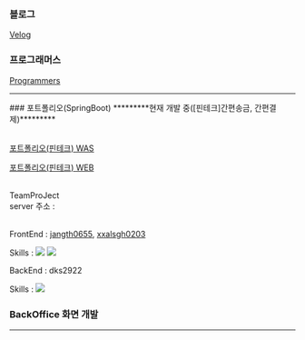 ### 블로그
<a href="https://velog.io/@dks2922">Velog</a>

### 프로그래머스
<a href="https://career.programmers.co.kr/pr/dks2922_5156">Programmers</a>



<!-- ### 공부중인 프로젝트(SpringBoot, JPA, Thymleaf) -->
<!-- <a href="https://github.com/dks2922/Studying">Stydy</a> -->
<!-- <a href="#">포트폴리오 작성중</a> -->

<hr/>
### 포트폴리오(SpringBoot) *********현재 개발 중([핀테크]간편송금, 간편결제)*********
<br/>
<br/>

<!--<a href="https://github.com/dks2922/bank">포트폴리오(Bank)</a>-->
<a href="https://github.com/Pin-Talk/PinTalk_WAS">포트폴리오(핀테크) WAS</a>
<br/>

<a href="https://github.com/Pin-Talk/PinTalk_WEB">포트폴리오(핀테크) WEB</a>
<br/>
<br/>

TeamProJect 
<br/>
server 주소 : <!-- http://52.78.1.166:3000/ -->
<br/>
<br/>


FrontEnd : <a href="https://github.com/jangth0655">jangth0655</a>, <a href="https://github.com/xxalsgh0203">xxalsgh0203</a>
<!-- <img src="https://user-images.githubusercontent.com/73531694/208562491-a31cd4bc-1162-466d-8b8a-873a21bb215a.png" />-->
Skills :  <img src="https://camo.githubusercontent.com/ce7b8d0d67dd7a9307a9ebf32e99bda70a67f3394b3e9ee059a3f26562963b23/68747470733a2f2f696d672e736869656c64732e696f2f62616467652f52656163742d3631444146423f7374796c653d666f722d7468652d6261646765266c6f676f3d5265616374266c6f676f436f6c6f723d7768697465" />
<img src="https://camo.githubusercontent.com/6eee8960dd83245160efd8607d771df07d2c54debe42352e8493b9ceffab7f95/68747470733a2f2f696d672e736869656c64732e696f2f62616467652f5461696c77696e642d3036423644343f7374796c653d666f722d7468652d6261646765266c6f676f3d5461696c77696e64435353266c6f676f436f6c6f723d7768697465" />
<br/>

BackEnd  : dks2922
<!--<img src="https://user-images.githubusercontent.com/73531694/208563271-ef6d9391-9306-4a08-b253-f8c2acd6836a.png" />-->
Skills : <img src="https://user-images.githubusercontent.com/73531694/208837442-5c2c3a50-5a9f-4283-89ea-9f2c516b189e.png" />

<H3>BackOffice 화면 개발</H3>
<hr/>

<!-- https://github.com/Pin-Talk/pintalk.git -->

<div align="center">
	<!--<img src="https://img.shields.io/badge/Java-007396?style=flat&logo=Java&logoColor=white" />-->
	<!--<img src="https://img.shields.io/badge/HTML5-E34F26?style=flat&logo=HTML5&logoColor=white" />-->
	<!--<img src="https://img.shields.io/badge/CSS3-1572B6?style=flat&logo=CSS3&logoColor=white" />-->
</div>
